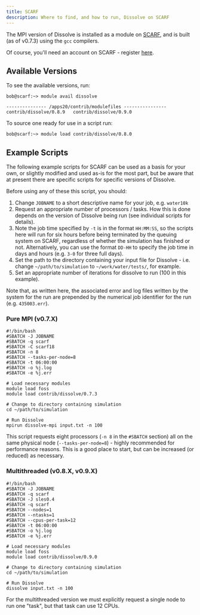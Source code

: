 ```yaml
---
title: SCARF
description: Where to find, and how to run, Dissolve on SCARF
---
```


The MPI version of Dissolve is installed as a module on [SCARF](https://www.scarf.rl.ac.uk), and is built (as of v0.7.3) using the `gcc` compilers.

Of course, you'll need an account on SCARF - register [here](https://www.scarf.rl.ac.uk/registration.html).

## Available Versions

To see the available versions, run:

```
bob@scarf:~> module avail dissolve

--------------- /apps20/contrib/modulefiles ----------------
contrib/dissolve/0.8.9   contrib/dissolve/0.9.0
```

To source one ready for use in a script run:

```
bob@scarf:~> module load contrib/dissolve/0.8.0
```

## Example Scripts

The following example scripts for SCARF can be used as a basis for your own, or slightly modified and used as-is for the most part, but be aware that at present there are specific scripts for specific versions of Dissolve.

Before using any of these this script, you should:
1. Change `JOBNAME` to a short descriptive name for your job, e.g. `water10k`
2. Request an appropriate number of processors / tasks. How this is done depends on the version of Dissolve being run (see individual scripts for details).
3. Note the job time specified by `-t` is in the format `HH:MM:SS`, so the scripts here will run for six hours before being terminated by the queuing system on SCARF, regardless of whether the simulation has finished or not. Alternatively, you can use the format `DD-HH` to specify the job time in days and hours (e.g. `3-0` for three full days).
4. Set the path to the directory containing your input file for Dissolve - i.e. change `~/path/to/simulation` to `~/work/water/tests/`, for example.
5. Set an appropriate number of iterations for dissolve to run (100 in this example).

Note that, as written here, the associated error and log files written by the system for the run are prepended by the numerical job identifier for the run (e.g. `435003.err`).

### Pure MPI (v0.7.X)

```
#!/bin/bash
#SBATCH -J JOBNAME
#SBATCH -q scarf
#SBATCH -C scarf18
#SBATCH -n 8
#SBATCH --tasks-per-node=8
#SBATCH -t 06:00:00
#SBATCH -o %j.log
#SBATCH -e %j.err

# Load necessary modules
module load foss
module load contrib/dissolve/0.7.3

# Change to directory containing simulation
cd ~/path/to/simulation

# Run Dissolve
mpirun dissolve-mpi input.txt -n 100
```

 This script requests eight processors (`-n 8` in the `#SBATCH` section) all on the same physical node (`--tasks-per-node=8`) - highly recommended for performance reasons. This is a good place to start, but can be increased (or reduced) as necessary.

### Multithreaded (v0.8.X, v0.9.X)

```
#!/bin/bash
#SBATCH -J JOBNAME
#SBATCH -q scarf
#SBATCH -J sles0.4
#SBATCH -q scarf
#SBATCH --nodes=1
#SBATCH --ntasks=1
#SBATCH --cpus-per-task=12
#SBATCH -t 06:00:00
#SBATCH -o %j.log
#SBATCH -e %j.err

# Load necessary modules
module load foss
module load contrib/dissolve/0.9.0

# Change to directory containing simulation
cd ~/path/to/simulation

# Run Dissolve
dissolve input.txt -n 100
```

For the multithreaded version we must explicitly request a single node to run one "task", but that task can use 12 CPUs.
